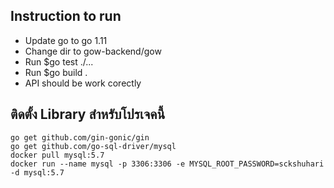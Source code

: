 ## Instruction to run
* Update go to go 1.11
* Change dir to gow-backend/gow
* Run $go test ./...
* Run $go build .
* API should be work corectly


## ติดตั้ง Library สำหรับโปรเจคนี้
```
go get github.com/gin-gonic/gin
go get github.com/go-sql-driver/mysql
docker pull mysql:5.7
docker run --name mysql -p 3306:3306 -e MYSQL_ROOT_PASSWORD=sckshuhari -d mysql:5.7
```


